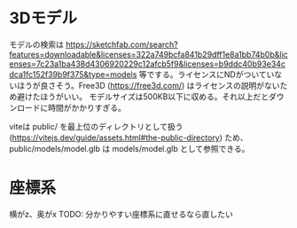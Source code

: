 # 3Dモデル
モデルの検索は https://sketchfab.com/search?features=downloadable&licenses=322a749bcfa841b29dff1e8a1bb74b0b&licenses=7c23a1ba438d4306920229c12afcb5f9&licenses=b9ddc40b93e34cdca1fc152f39b9f375&type=models 等でする。ライセンスにNDがついていないほうが良さそう。Free3D (https://free3d.com/) はライセンスの説明がないため避けたほうがいい。
モデルサイズは500KB以下に収める。それ以上だとダウンロードに時間がかかりすぎる。

viteは public/ を最上位のディレクトリとして扱う (https://vitejs.dev/guide/assets.html#the-public-directory) ため、public/models/model.glb は models/model.glb として参照できる。

# 座標系
横がz、奥がx
TODO: 分かりやすい座標系に直せるなら直したい
